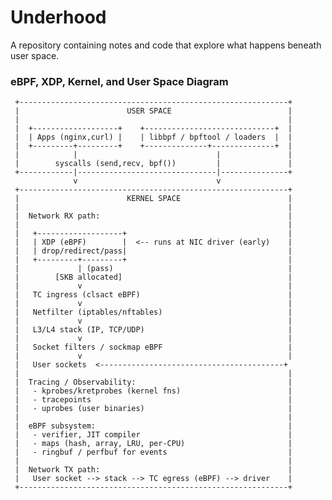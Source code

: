 # Underhood

A repository containing notes and code that explore what happens beneath user space.


### eBPF, XDP, Kernel, and User Space Diagram

     +------------------------------------------------------------+
     |                        USER SPACE                          |
     |                                                            |
     |  +-------------------+    +-----------------------------+  |
     |  | Apps (nginx,curl) |    | libbpf / bpftool / loaders  |  |
     |  +---------+---------+    +--------------+--------------+  |
     |            |                               |               |
     |        syscalls (send,recv, bpf())         |               |
     +------------|-------------------------------|---------------+
                  v                               v
     +------------------------------------------------------------+
     |                        KERNEL SPACE                        |
     |                                                            |
     |  Network RX path:                                          |
     |                                                            |
     |   +-------------------+                                    |
     |   | XDP (eBPF)        |  <-- runs at NIC driver (early)    |
     |   | drop/redirect/pass|                                    |
     |   +---------+---------+                                    |
     |             | (pass)                                       |
     |        [SKB allocated]                                     |
     |             v                                              |
     |   TC ingress (clsact eBPF)                                 |
     |             v                                              |
     |   Netfilter (iptables/nftables)                            |
     |             v                                              |
     |   L3/L4 stack (IP, TCP/UDP)                                |
     |             v                                              |
     |   Socket filters / sockmap eBPF                            |
     |             v                                              |
     |   User sockets  <-----------------------------------------+
     |                                                            |
     |  Tracing / Observability:                                  |
     |   - kprobes/kretprobes (kernel fns)                        |
     |   - tracepoints                                            |
     |   - uprobes (user binaries)                                |
     |                                                            |
     |  eBPF subsystem:                                           |
     |   - verifier, JIT compiler                                 |
     |   - maps (hash, array, LRU, per-CPU)                       |
     |   - ringbuf / perfbuf for events                           |
     |                                                            |
     |  Network TX path:                                          |
     |   User socket --> stack --> TC egress (eBPF) --> driver    |
     +------------------------------------------------------------+
